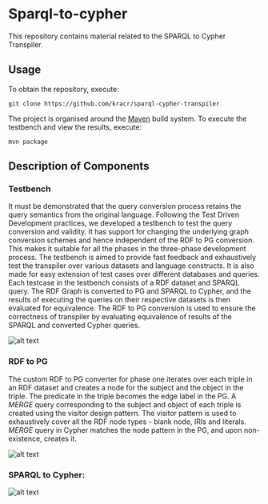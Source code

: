 # Sparql-to-cypher
This repository contains material related to the SPARQL to Cypher Transpiler.

## Usage
To obtain the repository, execute:
```
git clone https://github.com/kracr/sparql-cypher-transpiler
```

The project is organised around the [Maven](https://maven.apache.org/) build system. To execute the testbench and view the results, execute:
```
mvn package
```

## Description of Components
### Testbench
It must be demonstrated that the query conversion process retains the query semantics from the original language. Following the Test Driven Development
practices, we developed a testbench to test the query conversion and validity. It has support for changing the underlying graph conversion schemes and hence independent of the RDF to PG conversion. This makes it suitable for all the phases in the three-phase development process. The testbench is aimed to provide fast feedback and exhaustively test the transpiler over various datasets and language constructs. It is also made for easy extension of test cases over different databases and queries. Each testcase in the testbench consists of a RDF dataset and SPARQL query. The RDF Graph is converted to PG and SPARQL to Cypher, and the results of executing the queries on their respective datasets is then evaluated for equivalence. The RDF to PG conversion is used to ensure the correctness of transpiler by evaluating equivalence of results of the SPARQL and converted Cypher queries.

![alt text](https://github.com/LakshyAAAgrawal/Sparql-to-cypher/blob/readme_update/readme_images/Testbench.png?raw=true)

### RDF to PG
The custom RDF to PG converter for phase one iterates over each triple in an RDF dataset and creates a node for the subject and the object in the triple. The predicate in the triple becomes the edge label in the PG. A *MERGE* query corresponding to the subject and object of each triple is created using the visitor design pattern. The visitor pattern is used to exhaustively cover all the RDF node types - blank node, IRIs and literals. *MERGE* query in Cypher matches the node pattern in the PG, and upon non-existence, creates it.

![alt text](https://github.com/LakshyAAAgrawal/Sparql-to-cypher/blob/readme_update/readme_images/rdf_to_pg.jpeg?raw=true)

### SPARQL to Cypher:
![alt text](https://github.com/LakshyAAAgrawal/Sparql-to-cypher/blob/readme_update/readme_images/s2c.png?raw=true)
